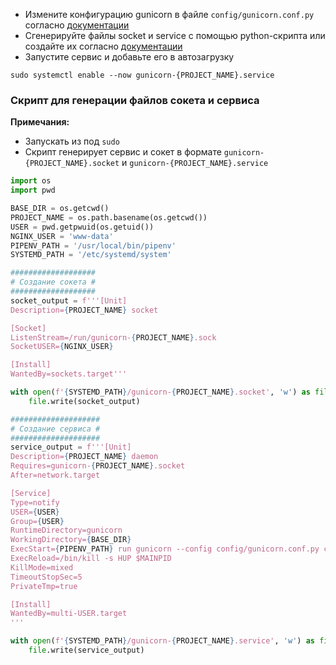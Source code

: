 * Измените конфигурацию gunicorn в файле `config/gunicorn.conf.py` согласно [документации](https://docs.gunicorn.org/en/latest/settings.html)
* Сгенерируйте файлы socket и service с помощью python-скрипта или создайте их согласно [документации](https://docs.gunicorn.org/en/latest/deploy.html#systemd)
* Запустите сервис и добавьте его в автозагрузку
```
sudo systemctl enable --now gunicorn-{PROJECT_NAME}.service
```

### Скрипт для генерации файлов сокета и сервиса
**Примечания:** 
* Запускать из под `sudo`
* Скрипт генерирует сервис и сокет в формате `gunicorn-{PROJECT_NAME}.socket` и `gunicorn-{PROJECT_NAME}.service`
```python
import os
import pwd

BASE_DIR = os.getcwd()
PROJECT_NAME = os.path.basename(os.getcwd())
USER = pwd.getpwuid(os.getuid())
NGINX_USER = 'www-data'
PIPENV_PATH = '/usr/local/bin/pipenv'
SYSTEMD_PATH = '/etc/systemd/system'

###################
# Создание сокета #
###################
socket_output = f'''[Unit]
Description={PROJECT_NAME} socket

[Socket]
ListenStream=/run/gunicorn-{PROJECT_NAME}.sock
SocketUSER={NGINX_USER}

[Install]
WantedBy=sockets.target'''

with open(f'{SYSTEMD_PATH}/gunicorn-{PROJECT_NAME}.socket', 'w') as file:
    file.write(socket_output)

####################
# Создание cервиса #
####################
service_output = f'''[Unit]
Description={PROJECT_NAME} daemon
Requires=gunicorn-{PROJECT_NAME}.socket
After=network.target

[Service]
Type=notify
USER={USER}
Group={USER}
RuntimeDirectory=gunicorn
WorkingDirectory={BASE_DIR}
ExecStart={PIPENV_PATH} run gunicorn --config config/gunicorn.conf.py config.wsgi
ExecReload=/bin/kill -s HUP $MAINPID
KillMode=mixed
TimeoutStopSec=5
PrivateTmp=true

[Install]
WantedBy=multi-USER.target
'''

with open(f'{SYSTEMD_PATH}/gunicorn-{PROJECT_NAME}.service', 'w') as file:
    file.write(service_output)
```
